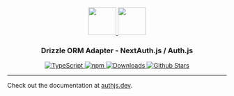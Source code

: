 <p align="center">
  <br/>
  <a href="https://authjs.dev" target="_blank">
    <img height="64px" src="https://authjs.dev/img/logo/logo-sm.png" />
  </a>
  <a href="https://github.com/drizzle-team/drizzle-orm" target="_blank">
    <img height="64px" src="https://pbs.twimg.com/profile_images/1598308842391179266/CtXrfLnk_400x400.jpg"/>
  </a>
  <h3 align="center"><b>Drizzle ORM Adapter</b> - NextAuth.js / Auth.js</a></h3>
  <p align="center" style="align: center;">
    <a href="https://npm.im/@auth/drizzle-adapter">
      <img src="https://img.shields.io/badge/TypeScript-blue?style=flat-square" alt="TypeScript" />
    </a>
    <a href="https://npm.im/@auth/drizzle-adapter">
      <img alt="npm" src="https://img.shields.io/npm/v/@auth/drizzle-adapter?color=green&label=@auth/drizzle-adapter&style=flat-square">
    </a>
    <a href="https://www.npmtrends.com/@auth/drizzle-adapter">
      <img src="https://img.shields.io/npm/dm/@auth/drizzle-adapter?label=%20downloads&style=flat-square" alt="Downloads" />
    </a>
    <a href="https://github.com/nextauthjs/next-auth/stargazers">
      <img src="https://img.shields.io/github/stars/nextauthjs/next-auth?style=flat-square" alt="Github Stars" />
    </a>
  </p>
</p>

---

Check out the documentation at [authjs.dev](https://authjs.dev/reference/adapter/drizzle).
